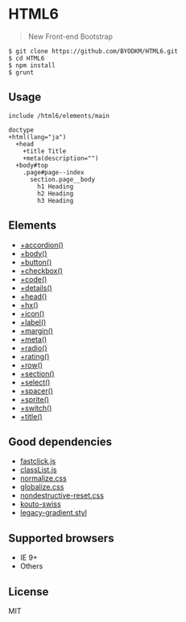 # HTML6

> New Front-end Bootstrap

```
$ git clone https://github.com/BYODKM/HTML6.git
$ cd HTML6
$ npm install
$ grunt
```

## Usage

```
include /html6/elements/main

doctype
+html(lang="ja")
  +head
    +title Title
    +meta(description="")
  +body#top
    .page#page--index
      section.page__body
        h1 Heading
        h2 Heading
        h3 Heading
```

## Elements

- [+accordion()](src/html6/elements/mixins/accordion.jade)
- [+body()](src/html6/elements/mixins/body.jade)
- [+button()](src/html6/elements/mixins/button.jade)
- [+checkbox()](src/html6/elements/mixins/checkbox.jade)
- [+code()](src/html6/elements/mixins/code.jade)
- [+details()](src/html6/elements/mixins/details.jade)
- [+head()](src/html6/elements/mixins/head.jade)
- [+hx()](src/html6/elements/mixins/hx.jade)
- [+icon()](src/html6/elements/mixins/icon.jade)
- [+label()](src/html6/elements/mixins/label.jade)
- [+margin()](src/html6/elements/mixins/margin.jade)
- [+meta()](src/html6/elements/mixins/meta.jade)
- [+radio()](src/html6/elements/mixins/radio.jade)
- [+rating()](src/html6/elements/mixins/rating.jade)
- [+row()](src/html6/elements/mixins/row.jade)
- [+section()](src/html6/elements/mixins/section.jade)
- [+select()](src/html6/elements/mixins/select.jade)
- [+spacer()](src/html6/elements/mixins/spacer.jade)
- [+sprite()](src/html6/elements/mixins/sprite.jade)
- [+switch()](src/html6/elements/mixins/switch.jade)
- [+title()](src/html6/elements/mixins/title.jade)

## Good dependencies

- [fastclick.js](https://github.com/ftlabs/fastclick)
- [classList.js](https://github.com/eligrey/classList.js)
- [normalize.css](https://github.com/necolas/normalize.css)
- [globalize.css](https://github.com/BYODKM/globalize.css)
- [nondestructive-reset.css](https://github.com/BYODKM/nondestructive-reset.css)
- [kouto-swiss](https://github.com/krkn/kouto-swiss)
- [legacy-gradient.styl](https://github.com/BYODKM/legacy-gradient.styl)

## Supported browsers

- IE 9+
- Others

## License

MIT
